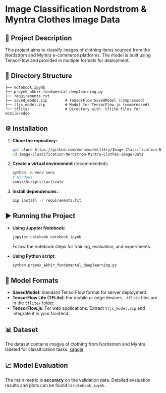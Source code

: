 # Image Classification Nordstrom & Myntra Clothes Image Data

## 📝 Project Description

This project aims to classify images of clothing items sourced from the Nordstrom and Myntra e-commerce platforms. The model is built using TensorFlow and provided in multiple formats for deployment.

## 📁 Directory Structure

```
├── notebook.ipynb
├── proyek_akhir_fundamental_deeplearning.py
├── requirements.txt
├── saved_model.zip        # TensorFlow SavedModel (compressed)
├── tfjs_model.zip         # Model for TensorFlow.js (compressed)
└── tflite/                # Directory with .tflite files for mobile/edge
```

## ⚙️ Installation

1. **Clone the repository:**

   ```bash
   git clone https://github.com/muhammadelfikry/Image-Classification-Nordstrom-Myntra-Clothes-Image-Data.git
   cd Image-Classification-Nordstrom-Myntra-Clothes-Image-Data
   ```

2. **Create a virtual environment** (recommended):

   ```bash
   python -m venv venv
   # Windows
   venv\\Scripts\\activate
   ```

3. **Install dependencies:**

   ```bash
   pip install -r requirements.txt
   ```

## ▶️ Running the Project

* **Using Jupyter Notebook:**

  ```bash
  jupyter notebook notebook.ipynb
  ```

  Follow the notebook steps for training, evaluation, and experiments.

* **Using Python script:**

  ```bash
  python proyek_akhir_fundamental_deeplearning.py
  ```

## 🧠 Model Formats

* **SavedModel**: Standard TensorFlow format for server deployment.
* **TensorFlow Lite (TFLite)**: For mobile or edge devices. `.tflite` files are in the `tflite/` folder.
* **TensorFlow\.js**: For web applications. Extract `tfjs_model.zip` and integrate it in your frontend.

## 📊 Dataset

The dataset contains images of clothing from Nordstrom and Myntra, labeled for classification tasks.
[kaggle](https://www.kaggle.com/datasets/lygitdata/garmentiq-classification-set-nordstrom-and-myntra)

## 📈 Model Evaluation

The main metric is **accuracy** on the validation data. Detailed evaluation results and plots can be found in `notebook.ipynb`.
